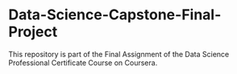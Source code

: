 # Data-Science-Capstone-Final-Project
This repository is part of the Final Assignment of the Data Science Professional Certificate Course on Coursera. 
